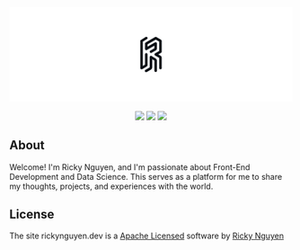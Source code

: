 <p align="center">
  <a href="https://rickynguyen.dev/">
    <img src="https://github.com/nguyricky/portfolio/blob/main/public/portfolio_banner.svg" alt="Personal Banner">
  </a>
</p>

<p align="center">
  <img src="https://img.shields.io/badge/react-%2320232a.svg?style=for-the-badge&logo=react&logoColor=%2361DAFB">
  <img src="https://img.shields.io/badge/tailwindcss-%2338B2AC.svg?style=for-the-badge&logo=tailwind-css&logoColor=white">
  <img src="https://img.shields.io/badge/vite-%23646CFF.svg?style=for-the-badge&logo=vite&logoColor=white">
</p>

## About
Welcome! I'm Ricky Nguyen, and I'm passionate about Front-End Development and Data Science. This serves as a platform for me to share my thoughts, projects, and experiences with the world.

## License

The site rickynguyen.dev is a [Apache Licensed](https://www.apache.org/licenses/LICENSE-2.0) software by [Ricky Nguyen](https://github.com/nguyricky)
